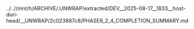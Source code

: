 ../..//mnt/h/ARCHIVE/.UNWRAP/extracted/DEV__2025-08-17__1833__host-duri-head/__UNWRAP/2c023887c8/PHASE6_2_4_COMPLETION_SUMMARY.md